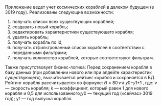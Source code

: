 Приложение ведет учет космических кораблей в
далеком будущем (в 3019 году). Реализованы следующие
возможности:
1. получать список всех существующих кораблей;
2. создавать новый корабль;
3. редактировать характеристики существующего корабля;
4. удалять корабль;
5. получать корабль по id;
6. получать отфильтрованный список кораблей в соответствии с
переданными фильтрами;
7. получать количество кораблей, которые соответствуют фильтрам.

Также присутствовует бизнес-логика:
Перед сохранением корабля в базу данных (при добавлении нового или
при апдейте характеристик существующего), высчитывается
рейтинг корабля и сохраняется в БД. Рейтинг корабля рассчитывается по
формуле:
𝑅 = 80·𝑣·𝑘
𝑦0−𝑦1+1
,
где:
v — скорость корабля;
k — коэффициент, который равен 1 для нового корабля и 0,5 для
использованного;y0 — текущий год («сейчас» 3019 год);
y1 — год выпуска корабля.
